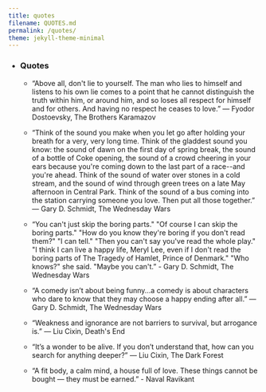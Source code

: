 ```yaml
---
title: quotes
filename: QUOTES.md
permalink: /quotes/
theme: jekyll-theme-minimal
---
```

* ### Quotes

    * “Above all, don't lie to yourself. The man who lies to himself and listens to his own lie comes to a point that he cannot distinguish the truth within him, or around him, and so loses all respect for himself and for others. And having no respect he ceases to love.” ― Fyodor Dostoevsky, The Brothers Karamazov

    * “Think of the sound you make when you let go after holding your breath for a very, very long time. Think of the gladdest sound you know: the sound of dawn on the first day of spring break, the sound of a bottle of Coke opening, the sound of a crowd cheering in your ears because you're coming down to the last part of a race--and you're ahead. Think of the sound of water over stones in a cold stream, and the sound of wind through green trees on a late May afternoon in Central Park. Think of the sound of a bus coming into the station carrying someone you love. Then put all those together.” ― Gary D. Schmidt, The Wednesday Wars

    * “You can't just skip the boring parts."
        "Of course I can skip the boring parts."
        "How do you know they're boring if you don't read them?"
        "I can tell."
        "Then you can't say you've read the whole play."
        "I think I can live a happy life, Meryl Lee, even if I don't read the boring parts of The Tragedy of Hamlet, Prince of Denmark."
        "Who knows?" she said. "Maybe you can't.” - Gary D. Schmidt, The Wednesday Wars

    * “A comedy isn’t about being funny...a comedy is about characters who dare to know that they may choose a happy ending after all.” ― Gary D. Schmidt, The Wednesday Wars

    * “Weakness and ignorance are not barriers to survival, but arrogance is.” ― Liu Cixin, Death's End

    * “It’s a wonder to be alive. If you don’t understand that, how can you search for anything deeper?” ― Liu Cixin, The Dark Forest

    * “A fit body, a calm mind, a house full of love. These things cannot be bought — they must be earned.” - Naval Ravikant 